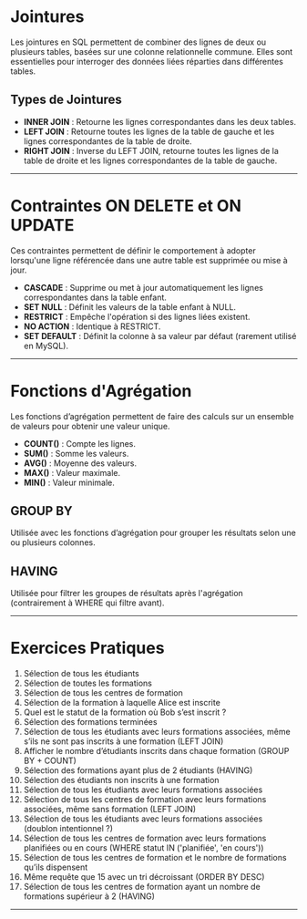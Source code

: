 # Jointures

Les jointures en SQL permettent de combiner des lignes de deux ou plusieurs tables, basées sur une colonne relationnelle commune. Elles sont essentielles pour interroger des données liées réparties dans différentes tables.

## Types de Jointures

- **INNER JOIN** : Retourne les lignes correspondantes dans les deux tables.
- **LEFT JOIN** : Retourne toutes les lignes de la table de gauche et les lignes correspondantes de la table de droite.
- **RIGHT JOIN** : Inverse du LEFT JOIN, retourne toutes les lignes de la table de droite et les lignes correspondantes de la table de gauche.

---

# Contraintes ON DELETE et ON UPDATE

Ces contraintes permettent de définir le comportement à adopter lorsqu'une ligne référencée dans une autre table est supprimée ou mise à jour.

- **CASCADE** : Supprime ou met à jour automatiquement les lignes correspondantes dans la table enfant.
- **SET NULL** : Définit les valeurs de la table enfant à NULL.
- **RESTRICT** : Empêche l'opération si des lignes liées existent.
- **NO ACTION** : Identique à RESTRICT.
- **SET DEFAULT** : Définit la colonne à sa valeur par défaut (rarement utilisé en MySQL).

---

# Fonctions d'Agrégation

Les fonctions d’agrégation permettent de faire des calculs sur un ensemble de valeurs pour obtenir une valeur unique.

- **COUNT()** : Compte les lignes.
- **SUM()** : Somme les valeurs.
- **AVG()** : Moyenne des valeurs.
- **MAX()** : Valeur maximale.
- **MIN()** : Valeur minimale.

## GROUP BY

Utilisée avec les fonctions d’agrégation pour grouper les résultats selon une ou plusieurs colonnes.

## HAVING

Utilisée pour filtrer les groupes de résultats après l'agrégation (contrairement à WHERE qui filtre avant).

---

# Exercices Pratiques

1. Sélection de tous les étudiants
2. Sélection de toutes les formations
3. Sélection de tous les centres de formation
4. Sélection de la formation à laquelle Alice est inscrite
5. Quel est le statut de la formation où Bob s’est inscrit ?
6. Sélection des formations terminées
7. Sélection de tous les étudiants avec leurs formations associées, même s’ils ne sont pas inscrits à une formation (LEFT JOIN)
8. Afficher le nombre d’étudiants inscrits dans chaque formation (GROUP BY + COUNT)
9. Sélection des formations ayant plus de 2 étudiants (HAVING)
10. Sélection des étudiants non inscrits à une formation
11. Sélection de tous les étudiants avec leurs formations associées
12. Sélection de tous les centres de formation avec leurs formations associées, même sans formation (LEFT JOIN)
13. Sélection de tous les étudiants avec leurs formations associées (doublon intentionnel ?)
14. Sélection de tous les centres de formation avec leurs formations planifiées ou en cours (WHERE statut IN ('planifiée', 'en cours'))
15. Sélection de tous les centres de formation et le nombre de formations qu’ils dispensent
16. Même requête que 15 avec un tri décroissant (ORDER BY DESC)
17. Sélection de tous les centres de formation ayant un nombre de formations supérieur à 2 (HAVING)

---
